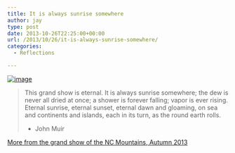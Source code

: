 ```yaml
---
title: It is always sunrise somewhere
author: jay
type: post
date: 2013-10-26T22:25:00+00:00
url: /2013/10/26/it-is-always-sunrise-somewhere/
categories:
  - Reflections

---
```

[![image][1]][2]

> This grand show is eternal. It is always sunrise somewhere; the dew is never all dried at once; a shower is forever falling; vapor is ever rising. Eternal sunrise, eternal sunset, eternal dawn and gloaming, on sea and continents and islands, each in its turn, as the round earth rolls.
>
>   * John Muir

[More from the grand show of the NC Mountains, Autumn 2013][3]

 [1]: https://photos.smugmug.com/All/Mountain-Trip-2013/i-BZzs2Kj/0/L/DSC_8762-L.jpg
 [2]: http://photos.rambleon.org/All/Mountain-Trip-2013/i-BZzs2Kj/A
 [3]: http://photos.rambleon.org/All/Mountain-Trip-2013